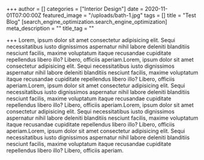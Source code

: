 +++
author = []
categories = ["Interior Design"]
date = 2020-11-01T07:00:00Z
featured_image = "/uploads/bath-1.jpg"
tags = []
title = "Test Blog"
[search_engine_optimization.search_engine_optimization]
meta_description = ""
title_tag = ""

+++
Lorem, ipsum dolor sit amet consectetur adipisicing elit. Sequi necessitatibus iusto dignissimos aspernatur nihil labore deleniti blanditiis nesciunt facilis, maxime voluptatum itaque recusandae cupiditate repellendus libero illo? Libero, officiis aperiam.Lorem, ipsum dolor sit amet consectetur adipisicing elit. Sequi necessitatibus iusto dignissimos aspernatur nihil labore deleniti blanditiis nesciunt facilis, maxime voluptatum itaque recusandae cupiditate repellendus libero illo? Libero, officiis aperiam.Lorem, ipsum dolor sit amet consectetur adipisicing elit. Sequi necessitatibus iusto dignissimos aspernatur nihil labore deleniti blanditiis nesciunt facilis, maxime voluptatum itaque recusandae cupiditate repellendus libero illo? Libero, officiis aperiam.Lorem, ipsum dolor sit amet consectetur adipisicing elit. Sequi necessitatibus iusto dignissimos aspernatur nihil labore deleniti blanditiis nesciunt facilis, maxime voluptatum itaque recusandae cupiditate repellendus libero illo? Libero, officiis aperiam.Lorem, ipsum dolor sit amet consectetur adipisicing elit. Sequi necessitatibus iusto dignissimos aspernatur nihil labore deleniti blanditiis nesciunt facilis, maxime voluptatum itaque recusandae cupiditate repellendus libero illo? Libero, officiis aperiam.